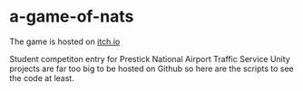 # a-game-of-nats

The game is hosted on [itch.io](https://kgaia.itch.io/planes)

Student competiton entry for Prestick National Airport Traffic Service
Unity projects are far too big to be hosted on Github so here are the scripts to see the code at least.
